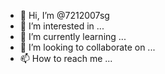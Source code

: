 - 👋 Hi, I’m @7212007sg
- 👀 I’m interested in ...
- 🌱 I’m currently learning ...
- 💞️ I’m looking to collaborate on ...
- 📫 How to reach me ...

<!---
7212007sg/7212007sg is a ✨ special ✨ repository because its `README.md` (this file) appears on your GitHub profile.
You can click the Preview link to take a look at your changes.
--->
